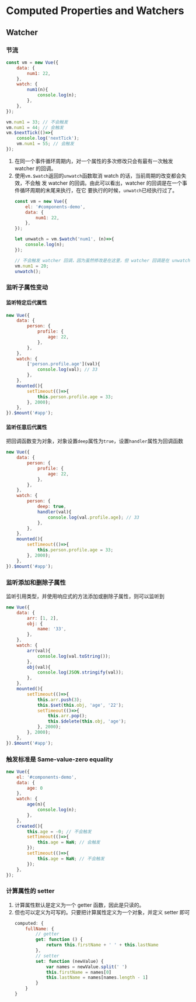 # Computed Properties and Watchers

## Watcher
### 节流
```js
const vm = new Vue({
    data: {
        num1: 22,
    },
    watch: {
        num1(n){
            console.log(n);
        },
    },
});

vm.num1 = 33; // 不会触发
vm.num1 = 44; // 会触发
vm.$nextTick(()=>{
    console.log('nextTick');
    vm.num1 = 55; // 会触发
});
```
1. 在同一个事件循环周期内，对一个属性的多次修改只会有最有一次触发 watcher 的回调。
2. 使用`vm.$watch`返回的`unwatch`函数取消 watch 的话，当前周期的改变都会失效，不会触
发 watcher 的回调。由此可以看出，watcher 的回调是在一个事件循环周期的末尾来执行，在它
要执行的时候，`unwatch`已经执行过了。
    ```js
    const vm = new Vue({
        el: '#components-demo',
        data: {
            num1: 22,
        },
    });

    let unwatch = vm.$watch('num1', (n)=>{
        console.log(n);
    });

    // 不会触发 watcher 回调，因为虽然修改是在这里，但 watcher 回调是在 unwatch() 之后
    vm.num1 = 20;
    unwatch();
    ```

### 监听子属性变动
#### 监听特定后代属性
```js
new Vue({
    data: {
        person: {
            profile: {
                age: 22,
            },
        },
    },
    watch: {
        ['person.profile.age'](val){
            console.log(val); // 33
        },
    },
    mounted(){
        setTimeout(()=>{
            this.person.profile.age = 33;
        }, 2000);
    },
}).$mount('#app');
```

#### 监听任意后代属性
把回调函数变为对象，对象设置`deep`属性为`true`，设置`handler`属性为回调函数
```js
new Vue({
    data: {
        person: {
            profile: {
                age: 22,
            },
        },
    },
    watch: {
        person: {
            deep: true,
            handler(val){
                console.log(val.profile.age); // 33
            },
        },
    },
    mounted(){
        setTimeout(()=>{
            this.person.profile.age = 33;
        }, 2000);
    },
}).$mount('#app');
```

### 监听添加和删除子属性
监听引用类型，并使用响应式的方法添加或删除子属性，则可以监听到
```js
new Vue({
    data: {
        arr: [1, 2],
        obj: {
            name: '33',
        },
    },
    watch: {
        arr(val){
            console.log(val.toString());
        },
        obj(val){
            console.log(JSON.stringify(val));
        },
    },
    mounted(){
        setTimeout(()=>{
            this.arr.push(3);
            this.$set(this.obj, 'age', '22');
            setTimeout(()=>{
                this.arr.pop();
                this.$delete(this.obj, 'age');
            }, 2000);
        }, 2000);
    },
}).$mount('#app');
```

### 触发标准是 Same-value-zero equality
```js
new Vue({
    el: '#components-demo',
    data: {
        age: 0
    },
    watch: {
        age(n){
            console.log(n);
        },
    },
    created(){
        this.age = -0; // 不会触发
        setTimeout(()=>{
            this.age = NaN; // 会触发
        });
        setTimeout(()=>{
            this.age = NaN; // 不会触发
        });
    },
});
```

### 计算属性的 setter
1. 计算属性默认是定义为一个 getter 函数，因此是只读的。
2. 但也可以定义为可写的。只要把计算属性定义为一个对象，并定义 setter 即可
    ```js
    computed: {
        fullName: {
            // getter
            get: function () {
                return this.firstName + ' ' + this.lastName
            },
            // setter
            set: function (newValue) {
                var names = newValue.split(' ')
                this.firstName = names[0]
                this.lastName = names[names.length - 1]
            }
        }
    }
    ```
